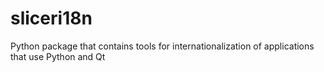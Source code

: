 # sliceri18n
Python package that contains tools for internationalization of applications that use Python and Qt
